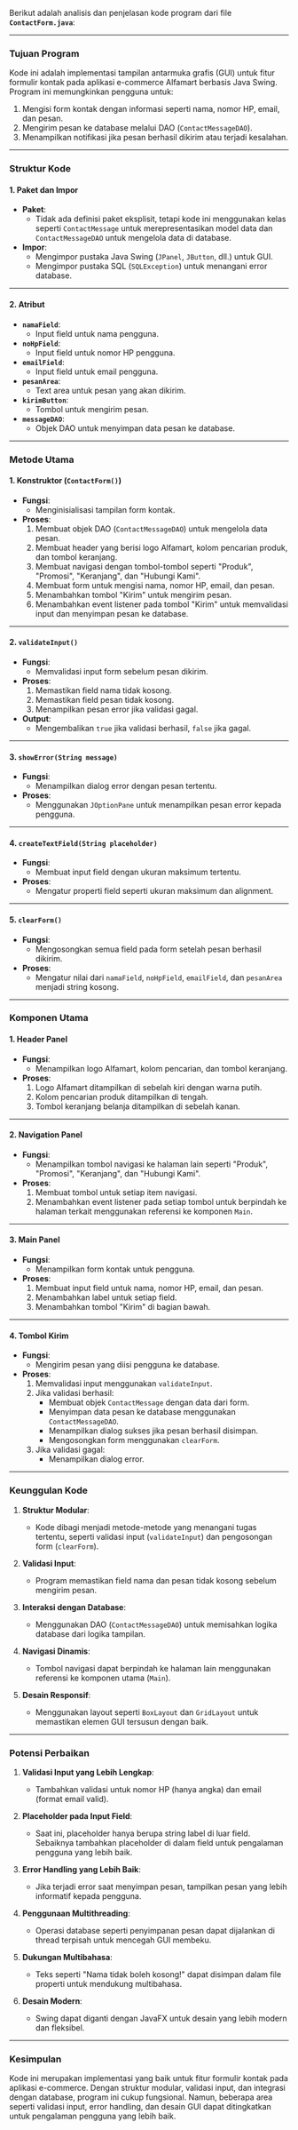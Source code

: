 Berikut adalah analisis dan penjelasan kode program dari file **`ContactForm.java`**:

---

### **Tujuan Program**
Kode ini adalah implementasi tampilan antarmuka grafis (GUI) untuk fitur formulir kontak pada aplikasi e-commerce Alfamart berbasis Java Swing. Program ini memungkinkan pengguna untuk:
1. Mengisi form kontak dengan informasi seperti nama, nomor HP, email, dan pesan.
2. Mengirim pesan ke database melalui DAO (`ContactMessageDAO`).
3. Menampilkan notifikasi jika pesan berhasil dikirim atau terjadi kesalahan.

---

### **Struktur Kode**

#### **1. Paket dan Impor**
- **Paket**:
    - Tidak ada definisi paket eksplisit, tetapi kode ini menggunakan kelas seperti `ContactMessage` untuk merepresentasikan model data dan `ContactMessageDAO` untuk mengelola data di database.
- **Impor**:
    - Mengimpor pustaka Java Swing (`JPanel`, `JButton`, dll.) untuk GUI.
    - Mengimpor pustaka SQL (`SQLException`) untuk menangani error database.

---

#### **2. Atribut**
- **`namaField`**:
    - Input field untuk nama pengguna.
- **`noHpField`**:
    - Input field untuk nomor HP pengguna.
- **`emailField`**:
    - Input field untuk email pengguna.
- **`pesanArea`**:
    - Text area untuk pesan yang akan dikirim.
- **`kirimButton`**:
    - Tombol untuk mengirim pesan.
- **`messageDAO`**:
    - Objek DAO untuk menyimpan data pesan ke database.

---

### **Metode Utama**

#### **1. Konstruktor (`ContactForm()`)**
- **Fungsi**:
    - Menginisialisasi tampilan form kontak.
- **Proses**:
    1. Membuat objek DAO (`ContactMessageDAO`) untuk mengelola data pesan.
    2. Membuat header yang berisi logo Alfamart, kolom pencarian produk, dan tombol keranjang.
    3. Membuat navigasi dengan tombol-tombol seperti "Produk", "Promosi", "Keranjang", dan "Hubungi Kami".
    4. Membuat form untuk mengisi nama, nomor HP, email, dan pesan.
    5. Menambahkan tombol "Kirim" untuk mengirim pesan.
    6. Menambahkan event listener pada tombol "Kirim" untuk memvalidasi input dan menyimpan pesan ke database.

---

#### **2. `validateInput()`**
- **Fungsi**:
    - Memvalidasi input form sebelum pesan dikirim.
- **Proses**:
    1. Memastikan field nama tidak kosong.
    2. Memastikan field pesan tidak kosong.
    3. Menampilkan pesan error jika validasi gagal.
- **Output**:
    - Mengembalikan `true` jika validasi berhasil, `false` jika gagal.

---

#### **3. `showError(String message)`**
- **Fungsi**:
    - Menampilkan dialog error dengan pesan tertentu.
- **Proses**:
    - Menggunakan `JOptionPane` untuk menampilkan pesan error kepada pengguna.

---

#### **4. `createTextField(String placeholder)`**
- **Fungsi**:
    - Membuat input field dengan ukuran maksimum tertentu.
- **Proses**:
    - Mengatur properti field seperti ukuran maksimum dan alignment.

---

#### **5. `clearForm()`**
- **Fungsi**:
    - Mengosongkan semua field pada form setelah pesan berhasil dikirim.
- **Proses**:
    - Mengatur nilai dari `namaField`, `noHpField`, `emailField`, dan `pesanArea` menjadi string kosong.

---

### **Komponen Utama**

#### **1. Header Panel**
- **Fungsi**:
    - Menampilkan logo Alfamart, kolom pencarian, dan tombol keranjang.
- **Proses**:
    1. Logo Alfamart ditampilkan di sebelah kiri dengan warna putih.
    2. Kolom pencarian produk ditampilkan di tengah.
    3. Tombol keranjang belanja ditampilkan di sebelah kanan.

---

#### **2. Navigation Panel**
- **Fungsi**:
    - Menampilkan tombol navigasi ke halaman lain seperti "Produk", "Promosi", "Keranjang", dan "Hubungi Kami".
- **Proses**:
    1. Membuat tombol untuk setiap item navigasi.
    2. Menambahkan event listener pada setiap tombol untuk berpindah ke halaman terkait menggunakan referensi ke komponen `Main`.

---

#### **3. Main Panel**
- **Fungsi**:
    - Menampilkan form kontak untuk pengguna.
- **Proses**:
    1. Membuat input field untuk nama, nomor HP, email, dan pesan.
    2. Menambahkan label untuk setiap field.
    3. Menambahkan tombol "Kirim" di bagian bawah.

---

#### **4. Tombol Kirim**
- **Fungsi**:
    - Mengirim pesan yang diisi pengguna ke database.
- **Proses**:
    1. Memvalidasi input menggunakan `validateInput`.
    2. Jika validasi berhasil:
        - Membuat objek `ContactMessage` dengan data dari form.
        - Menyimpan data pesan ke database menggunakan `ContactMessageDAO`.
        - Menampilkan dialog sukses jika pesan berhasil disimpan.
        - Mengosongkan form menggunakan `clearForm`.
    3. Jika validasi gagal:
        - Menampilkan dialog error.

---

### **Keunggulan Kode**
1. **Struktur Modular**:
    - Kode dibagi menjadi metode-metode yang menangani tugas tertentu, seperti validasi input (`validateInput`) dan pengosongan form (`clearForm`).

2. **Validasi Input**:
    - Program memastikan field nama dan pesan tidak kosong sebelum mengirim pesan.

3. **Interaksi dengan Database**:
    - Menggunakan DAO (`ContactMessageDAO`) untuk memisahkan logika database dari logika tampilan.

4. **Navigasi Dinamis**:
    - Tombol navigasi dapat berpindah ke halaman lain menggunakan referensi ke komponen utama (`Main`).

5. **Desain Responsif**:
    - Menggunakan layout seperti `BoxLayout` dan `GridLayout` untuk memastikan elemen GUI tersusun dengan baik.

---

### **Potensi Perbaikan**
1. **Validasi Input yang Lebih Lengkap**:
    - Tambahkan validasi untuk nomor HP (hanya angka) dan email (format email valid).

2. **Placeholder pada Input Field**:
    - Saat ini, placeholder hanya berupa string label di luar field. Sebaiknya tambahkan placeholder di dalam field untuk pengalaman pengguna yang lebih baik.

3. **Error Handling yang Lebih Baik**:
    - Jika terjadi error saat menyimpan pesan, tampilkan pesan yang lebih informatif kepada pengguna.

4. **Penggunaan Multithreading**:
    - Operasi database seperti penyimpanan pesan dapat dijalankan di thread terpisah untuk mencegah GUI membeku.

5. **Dukungan Multibahasa**:
    - Teks seperti "Nama tidak boleh kosong!" dapat disimpan dalam file properti untuk mendukung multibahasa.

6. **Desain Modern**:
    - Swing dapat diganti dengan JavaFX untuk desain yang lebih modern dan fleksibel.

---

### **Kesimpulan**
Kode ini merupakan implementasi yang baik untuk fitur formulir kontak pada aplikasi e-commerce. Dengan struktur modular, validasi input, dan integrasi dengan database, program ini cukup fungsional. Namun, beberapa area seperti validasi input, error handling, dan desain GUI dapat ditingkatkan untuk pengalaman pengguna yang lebih baik.
